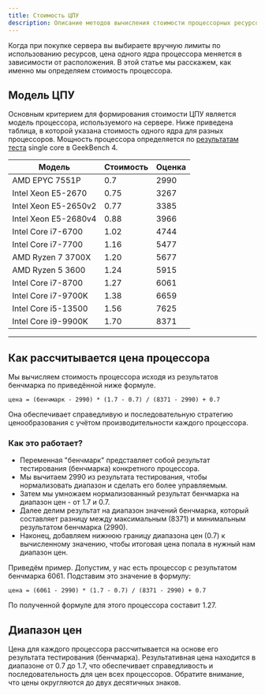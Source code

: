 ```yaml
---
title: Стоимость ЦПУ
description: Описание методов вычисления стоимости процессорных ресурсов на хостинге.
---
```


Когда при покупке сервера вы выбираете вручную лимиты по использованию ресурсов, цена одного ядра процессора меняется в зависимости от расположения. В этой статье мы расскажем, как именно мы определяем стоимость процессора.

## Модель ЦПУ

Основным критерием для формирования стоимости ЦПУ является модель процессора, используемого на сервере. Ниже приведена таблица, в которой указана стоимость одного ядра для разных процессоров. Мощность процессора определяется по [результатам теста](https://www.chaynikam.info/cpu_comparison.html) single core в GeekBench 4.

| Модель               | Стоимость | Оценка |
| -------------------- | --------- | ------ |
| AMD EPYC 7551P       | 0.7       | 2990   |
| Intel Xeon E5-2670   | 0.75      | 3267   |
| Intel Xeon E5-2650v2 | 0.77      | 3385   |
| Intel Xeon E5-2680v4 | 0.88      | 3966   |
| Intel Core i7-6700   | 1.02      | 4744   |
| Intel Core i7-7700   | 1.16      | 5477   |
| AMD Ryzen 7 3700X    | 1.20      | 5677   |
| AMD Ryzen 5 3600     | 1.24      | 5915   |
| Intel Core i7-8700   | 1.27      | 6061   |
| Intel Core i7-9700K  | 1.38      | 6659   |
| Intel Core i5-13500  | 1.56      | 7625   |
| Intel Core i9-9900K  | 1.70      | 8371   |

---

## Как рассчитывается цена процессора

Мы вычисляем стоимость процессора исходя из результатов бенчмарка по приведённой ниже формуле.

```
цена = (бенчмарк - 2990) * (1.7 - 0.7) / (8371 - 2990) + 0.7
```

Она обеспечивает справедливую и последовательную стратегию ценообразования с учётом производительности каждого процессора.

### Как это работает?

- Переменная "бенчмарк" представляет собой результат тестирования (бенчмарка) конкретного процессора.
- Мы вычитаем 2990 из результата тестирования, чтобы нормализовать диапазон и сделать его более управляемым.
- Затем мы умножаем нормализованный результат бенчмарка на диапазон цен - от 1.7 и 0.7.
- Далее делим результат на диапазон значений бенчмарка, который составляет разницу между максимальным (8371) и минимальным результатом бенчмарка (2990).
- Наконец, добавляем нижнюю границу диапазона цен (0.7) к вычисленному значению, чтобы итоговая цена попала в нужный нам диапазон цен.

Приведём пример. Допустим, у нас есть процессор с результатом бенчмарка 6061. Подставим это значение в формулу:

```
цена = (6061 - 2990) * (1.7 - 0.7) / (8371 - 2990) + 0.7
```

По полученной формуле для этого процессора составит 1.27.

## Диапазон цен

Цена для каждого процессора рассчитывается на основе его результата тестирования (бенчмарка). Результативная цена находится в диапазоне от 0.7 до 1.7, что обеспечивает справедливость и последовательность для цен всех процессоров. Обратите внимание, что цены округляются до двух десятичных знаков.
